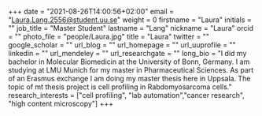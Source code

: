 +++
date = "2021-08-26T14:00:56+02:00"
email = "Laura.Lang.2556@student.uu.se"
weight = 0
firstname = "Laura"
initials = ""
job_title = "Master Student"
lastname = "Lang"
nickname = "Laura"
orcid = ""
photo_file = "people/Laura.jpg"
title = "Laura"
twitter = ""
google_scholar = ""
url_blog = ""
url_homepage = ""
url_uuprofile = ""
linkedin = ""
url_mendeley = ""
url_researchgate = ""
long_bio = "I did my bachelor in Molecular Biomedicin at the University of Bonn, Germany. I am studying at LMU Munich for my master in Pharmaceutical Sciences. As part of an Erasmus exchange I am doing my master thesis here in Uppsala. The topic of mt thesis project is cell profiling in Rabdomyosarcoma cells."
research_interests = ["cell profiling", "lab automation","cancer research", "high content microscopy"]
+++
